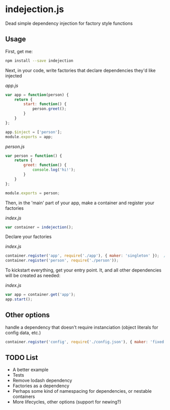 indejection.js
==============

Dead simple dependency injection for factory style functions

Usage
-----

First, get me:
```bash
npm install --save indejection
```

Next, in your code, write factories that declare dependencies they'd like injected

*app.js*
```javascript
var app = function(person) {
	return {
 		start: function() {
 			person.greet();
 		}
	}
};

app.$inject = ['person'];
module.exports = app;
```

*person.js*
```javascript
var person = function() {
	return {
		greet: function() {
			console.log('hi!');
		}
	}
};

module.exports = person;
```

Then, in the 'main' part of your app, make a container and register your factories

*index.js*
```javascript
var container = indejection();
```

Declare your factories

*index.js*
```javascript
container.register('app', require('./app'), { maker: 'singleton' });  // singleton will only be made once
container.register('person', require('./person'));
```

To kickstart everything, get your entry point. It, and all other dependencies will be created as needed:

*index.js*
```javascript
var app = container.get('app');
app.start();
```

Other options
--------------

handle a dependency that doesn't require instanciation (object literals for config data, etc.)

```javascript
container.register('config', require('./config.json'), { maker: 'fixed' })
```

TODO List
---------
- A better example
- Tests
- Remove lodash dependency
- Factories as a dependency
- Perhaps some kind of namespacing for dependencies, or nestable containers
- More lifecycles, other options (support for newing?)